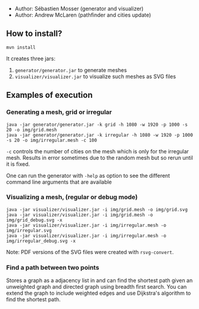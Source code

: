   - Author: Sébastien Mosser (generator and visualizer)
  - Author: Andrew McLaren (pathfinder and cities update)


## How to install?

```
mvn install
```

It creates three jars:

  1. `generator/generator.jar` to generate meshes
  2. `visualizer/visualizer.jar` to visualize such meshes as SVG files

## Examples of execution

### Generating a mesh, grid or irregular

```
java -jar generator/generator.jar -k grid -h 1080 -w 1920 -p 1000 -s 20 -o img/grid.mesh
java -jar generator/generator.jar -k irregular -h 1080 -w 1920 -p 1000 -s 20 -o img/irregular.mesh -c 100
```
`-c` controls the number of cities on the mesh which is only for the irregular mesh.
Results in error sometimes due to the random mesh but so rerun until it is fixed.

One can run the generator with `-help` as option to see the different command line arguments that are available

### Visualizing a mesh, (regular or debug mode)

```
java -jar visualizer/visualizer.jar -i img/grid.mesh -o img/grid.svg          
java -jar visualizer/visualizer.jar -i img/grid.mesh -o img/grid_debug.svg -x
java -jar visualizer/visualizer.jar -i img/irregular.mesh -o img/irregular.svg   
java -jar visualizer/visualizer.jar -i img/irregular.mesh -o img/irregular_debug.svg -x
```

Note: PDF versions of the SVG files were created with `rsvg-convert`.



### Find a path between two points
Stores a graph as a adjacency list in and can find the shortest path given an unweighted graph and directed graph using breadth first search.
You can extend the graph to include weighted edges and use Dijkstra's algorithm to find the shortest path.
